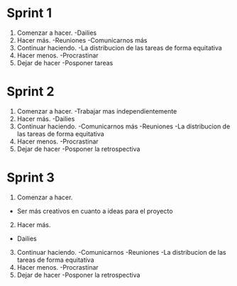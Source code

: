 # Sprint 1
1. Comenzar a hacer.
-Dailies
2. Hacer más.
-Reuniones
-Comunicarnos más
3. Continuar haciendo.
-La distribucion de las tareas de forma equitativa
4. Hacer menos.
-Procrastinar
5. Dejar de hacer
-Posponer tareas
# Sprint 2
1. Comenzar a hacer.
-Trabajar mas independientemente
2. Hacer más.
-Dailies
3. Continuar haciendo.
-Comunicarnos más
-Reuniones
-La distribucion de las tareas de forma equitativa
4. Hacer menos.
-Procrastinar
5. Dejar de hacer
-Posponer la retrospectiva
# Sprint 3
1. Comenzar a hacer.
- Ser más creativos en cuanto a ideas para el proyecto
2. Hacer más.
- Dailies
3. Continuar haciendo.
-Comunicarnos
-Reuniones
-La distribucion de las tareas de forma equitativa
4. Hacer menos.
-Procrastinar
5. Dejar de hacer
-Posponer la retrospectiva
